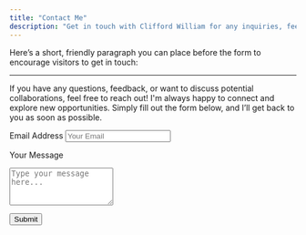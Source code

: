 ```yaml
---
title: "Contact Me"
description: "Get in touch with Clifford William for any inquiries, feedback, or project collaborations."
---
```


Here’s a short, friendly paragraph you can place before the form to encourage visitors to get in touch:

---

If you have any questions, feedback, or want to discuss potential collaborations, feel free to reach out! I'm always happy to connect and explore new opportunities. Simply fill out the form below, and I’ll get back to you as soon as possible.

<form action="https://formkeep.com/f/6775d8a9aaf6"
      accept-charset="UTF-8"
      enctype="multipart/form-data"
      method="POST">
  
  <label for="email-address">Email Address</label>
  <input type="email" id="email-address" name="email" placeholder="Your Email" required aria-label="Your Email Address">
  
  <label for="message">Your Message</label>
  <textarea id="message" name="message" rows="4" placeholder="Type your message here..." required aria-label="Your Message"></textarea>
  
  <input type="hidden" name="utf8" value="✓">
  
  <button type="submit" aria-label="Submit Form">Submit</button>
</form>
